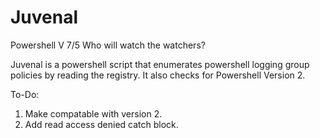 # Juvenal

Powershell V 7/5
Who will watch the watchers?

Juvenal is a powershell script that enumerates powershell logging group policies by reading the registry. It also checks for Powershell Version 2.

To-Do:

1. Make compatable with version 2.
2. Add read access denied catch block.
